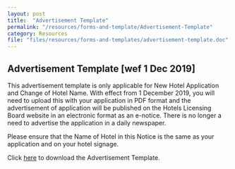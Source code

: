 ```yaml
---
layout: post
title:  "Advertisement Template"
permalink: "/resources/forms-and-template/Advertisement-Template"
category: Resources
file: "files/resources/forms-and-templates/advertisement-template.doc"
---
```


Advertisement Template [wef 1 Dec 2019] 
---
 
This advertisement template is only applicable for New Hotel Application and Change of Hotel Name. With effect from 1 December 2019, you will need to upload this with your application in PDF format and the advertisement of application will be published on the Hotels Licensing Board website in an electronic format as an e-notice. There is no longer a need to advertise the application in a daily newspaper. 

Please ensure that the Name of Hotel in this Notice is the same as your application and on your hotel signage. 

Click [here](/files/resources/forms-and-templates/advertisement-template-240219.doc) to download the Advertisement Template. 
